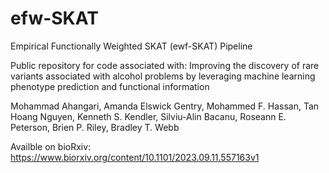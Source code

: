 # efw-SKAT

Empirical Functionally Weighted SKAT (ewf-SKAT) Pipeline

Public repository for code associated with:
Improving the discovery of rare variants associated with alcohol problems by 
leveraging machine learning phenotype prediction and functional information

Mohammad Ahangari, Amanda Elswick Gentry, Mohammed F. Hassan, Tan Hoang Nguyen, 
Kenneth S. Kendler, Silviu-Alin Bacanu, Roseann E. Peterson, Brien P. Riley, 
Bradley T. Webb

Availble on bioRxiv: https://www.biorxiv.org/content/10.1101/2023.09.11.557163v1

